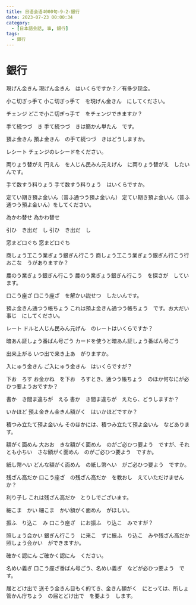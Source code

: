 ```yaml
---
title: 日语会语4000句-9-2-銀行
date: 2023-07-23 00:00:34
category:
  - [日本語会話, 事, 銀行]
tags:
  - 銀行
---
```


# 銀行

現げん金きん
現げん金きん　はいくらですか？／有多少现金。

小こ切ぎっ手て
小こ切ぎっ手て　を現げん金きん　にしてください。

チェンジ
どこで小こ切ぎっ手て　をチェンジできますか？

手て続つづ　き
手て続つづ　きは簡かん単たん　です。

預よ金きん
預よ金きん　の手て続つづ　きはどうしますか。

レシート
チェンジのレシードをください。

両りょう替がえ
円えん　を人じん民みん元えげん　に両りょう替がえ　したいんです。

手て数すう料りょう
手て数すう料りょう　はいくらですか。

定てい期き預よ金いん（普ふ通つう預よ金いん）
定てい期き預よ金いん（普ふ通つう預よ金いん）をしてください。


為かわ替せ
為かわ替せ

引ひ　き出だ　し
引ひ　き出だ　し

窓まど口ぐち
窓まど口ぐち

商しょう工こう業ぎょう銀ぎん行こう
商しょう工こう業ぎょう銀ぎん行こう行おこな　うがありますか？

農のう業ぎょう銀ぎん行こう
農のう業ぎょう銀ぎん行こう　を探さが　しています。

口こう座ざ
口こう座ざ　を解かい説せつ　したいんです。

預よ金きん通つう帳ちょう
これは預よ金きん通つう帳ちょう　です。お大だい事じ　にしてください。

レート
ドルと人じん民みん元げん　のレートはいくらですか？

暗あん証しょう番ばん号ごう
カードを使うと暗あん証しょう番ばん号ごう

出来上がる
いつ出で来き上あ　がりますか。

入にゅう金きん
ご入にゅう金きん　はいくらですが？

下お　ろす
お金かね　を下お　ろすとき、通つう帳ちょう　のほか何なにが必ひつ要ようおですか？

書か　き間ま違ちが　える
書か　き間ま違ちが　えたら、どうしますか？

いかほど
預よ金きん金きん額がく　はいかほどですか？

積つみ立たて預よ金いん
そのほかには、積つみ立たて預よ金いん　などあります。

額がく面めん
大おお　きな額がく面めん　のがご必ひつ要よう　ですが、それとも小ちい　さな額がく面めん　のがご必ひつ要よう　ですか。

紙し幣へい
どんな額がく面めん　の紙し幣へい　がご必ひつ要よう　ですか。

残ざん高だか
口こう座ざ　の残ざん高だか　を教おし　えていただけませんか？

利り子し
これは残ざん高だか　とりしでございます。

細こま　かい
細こま　かい額がく面めん　がほしい。

振ふ　り込こ　み
口こう座ざ　にお振ふ　り込こ　みですが？

照しょう会かい
銀ぎん行こう　に来こ　ずに振ふ　り込こ　みや残ざん高だか照しょう会かい　ができますか。

確かく認にん
ご確かく認にん　ください。

名めい義ぎ
口こう座ざ番ばん号ごう、名めい義ぎ　などが必ひつ要よう　です。

届とどけ出で
送そう金きん目もく的てき、金きん額がく　にとっては、所しょ管かん庁ちょう　の届とどけ出で　を要よう　します。
